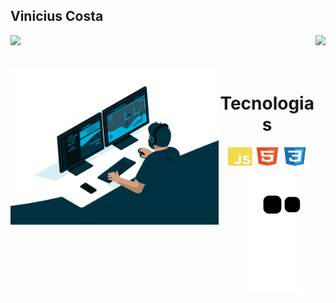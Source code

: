 ## Vinicius Costa


<div>
  <img  height="180em" src="https://github-readme-stats.vercel.app/api?username=vinipet&show_icons=true&theme=omni"/>
  <img align="right" height="180em" src="https://github-readme-stats.vercel.app/api/top-langs/?username=vinipet&layout=compact&langs_count=16&theme=omni"/>
</div>
<br>

<div  align="center"> 
  <div style="display: inline_block"><br>
    <img align="left" height="250" alt="coding-time" src="code.gif">
    <h1 align="center">Tecnologias</h1>
    <img align="center" height="30" width="40" alt="js-icon"  src="https://raw.githubusercontent.com/devicons/devicon/master/icons/javascript/javascript-plain.svg">
   <!-- > <img align="center" height="30" width="40" alt="react-icon" src="https://raw.githubusercontent.com/devicons/devicon/master/icons/react/react-original.svg"> -->
    <img align="center" height="30" width="40" alt="html-icon" src="https://raw.githubusercontent.com/devicons/devicon/master/icons/html5/html5-original.svg">
    <img align="center" height="30" width="40" alt="css-icon" src="https://raw.githubusercontent.com/devicons/devicon/master/icons/css3/css3-original.svg">
   </div>
    
  
  <!-- 
  <h1 align="center">Redes Sociais</h1>
    <a href = "mailto: work.luigi.fonseca@gmail.com">
      <img width="30" src="gmail.svg">
    </a>
    <a href = "https://www.linkedin.com/in/luigi-gottardello-fonseca-44651a205/">
      <img width="25" src="linkedin.svg">
    </a>
</div>
  -->
![Snake animation](https://github.com/vinipet/vinipet/blob/output/github-contribution-grid-snake.svg)